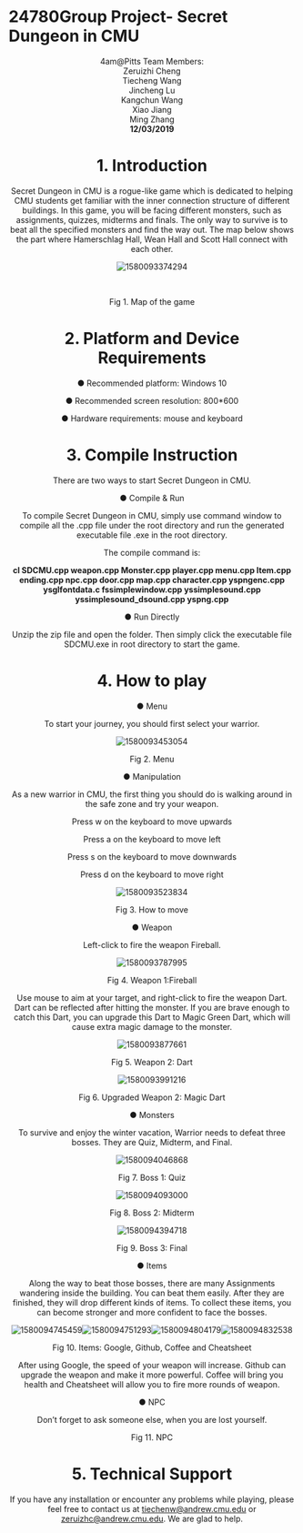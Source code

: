 # 24780Group Project- Secret Dungeon in CMU



<center>4am@Pitts Team Members:

<center>Zeruizhi Cheng

<center>Tiecheng Wang

<center>Jincheng Lu

<center>Kangchun Wang

<center>Xiao Jiang

<center>Ming Zhang

<center><strong>12/03/2019</strong></center>

# 1. Introduction

Secret Dungeon in CMU is a rogue-like game which is dedicated to helping CMU students get familiar with the inner connection structure of different buildings. In this game, you will be facing different monsters, such as assignments, quizzes, midterms and finals. The only way to survive is to beat all the specified monsters and find the way out. The map below shows the part where Hamerschlag Hall, Wean Hall and Scott Hall connect with each other.

![1580093374294](C:\Users\MarvelousV\AppData\Roaming\Typora\typora-user-images\1580093374294.png)

​           

<center>Fig 1. Map of the game</center>



# 2. Platform and Device Requirements

●   Recommended platform: Windows 10

●   Recommended screen resolution: 800*600

●   Hardware requirements: mouse and keyboard

# 3. Compile Instruction

There are two ways to start Secret Dungeon in CMU. 

●   Compile & Run

To compile Secret Dungeon in CMU, simply use command window to compile all the .cpp file under the root directory and run the generated executable file .exe in the root directory.

The compile command is: 

**cl SDCMU.cpp weapon.cpp Monster.cpp player.cpp menu.cpp Item.cpp ending.cpp npc.cpp door.cpp map.cpp character.cpp yspngenc.cpp ysglfontdata.c fssimplewindow.cpp yssimplesound.cpp yssimplesound_dsound.cpp yspng.cpp**

 

●   Run Directly

Unzip the zip file and open the folder. Then simply click the executable file SDCMU.exe in root directory to start the game.

# 4. How to play

●  Menu

To start your journey, you should first select your warrior. 

![1580093453054](C:\Users\MarvelousV\AppData\Roaming\Typora\typora-user-images\1580093453054.png)

<center>Fig 2. Menu

 

●  Manipulation

As a new warrior in CMU, the first thing you should do is walking around in the safe zone and try your weapon. 

 

Press w on the keyboard to move upwards

Press a on the keyboard to move left

Press s on the keyboard to move downwards

Press d on the keyboard to move right

![1580093523834](C:\Users\MarvelousV\AppData\Roaming\Typora\typora-user-images\1580093523834.png)

<Center>Fig 3. How to move

 

●  Weapon

Left-click to fire the weapon Fireball. 

  <div align=center>
      
  </div>

![1580093787995](C:\Users\MarvelousV\AppData\Roaming\Typora\typora-user-images\1580093796847.png)

<center>Fig 4. Weapon 1:Fireball

 

Use mouse to aim at your target, and right-click to fire the weapon Dart. Dart can be reflected after hitting the monster. If you are brave enough to catch this Dart, you can upgrade this Dart to Magic Green Dart, which will cause extra magic damage to the monster.

![1580093877661](C:\Users\MarvelousV\AppData\Roaming\Typora\typora-user-images\1580093877661.png)

<center>Fig 5. Weapon 2: Dart

 

![1580093991216](C:\Users\MarvelousV\AppData\Roaming\Typora\typora-user-images\1580093991216.png)

<center>Fig 6. Upgraded Weapon 2: Magic Dart

 

●  Monsters

To survive and enjoy the winter vacation, Warrior needs to defeat three bosses. They are Quiz, Midterm, and Final.

![1580094046868](C:\Users\MarvelousV\AppData\Roaming\Typora\typora-user-images\1580094046868.png)

<center>Fig 7. Boss 1: Quiz



![1580094093000](C:\Users\MarvelousV\AppData\Roaming\Typora\typora-user-images\1580094093000.png)

<center>Fig 8. Boss 2: Midterm

![1580094394718](C:\Users\MarvelousV\AppData\Roaming\Typora\typora-user-images\1580094394718.png)

<center>Fig 9. Boss 3: Final

 

●  Items 

Along the way to beat those bosses, there are many Assignments wandering inside the building. You can beat them easily. After they are finished, they will drop different kinds of items. To collect these items, you can become stronger and more confident to face the bosses.

![1580094745459](C:\Users\MarvelousV\AppData\Roaming\Typora\typora-user-images\1580094745459.png)![1580094751293](C:\Users\MarvelousV\AppData\Roaming\Typora\typora-user-images\1580094751293.png)![1580094804179](C:\Users\MarvelousV\AppData\Roaming\Typora\typora-user-images\1580094804179.png)![1580094832538](C:\Users\MarvelousV\AppData\Roaming\Typora\typora-user-images\1580094832538.png)

<center>Fig 10. Items: Google, Github, Coffee and Cheatsheet

 

After using Google, the speed of your weapon will increase. Github can upgrade the weapon and make it more powerful. Coffee will bring you health and Cheatsheet will allow you to fire more rounds of weapon.

 

 

 

 

 

 

 

 

 

●  NPC

Don’t forget to ask someone else, when you are lost yourself.

  

Fig 11. NPC

# 5. Technical Support

If you have any installation or encounter any problems while playing, please feel free to contact us at [tiechenw@andrew.cmu.edu](mailto:tiechenw@andrew.cmu.edu) or [zeruizhc@andrew.cmu.edu](mailto:zeruizhc@andrew.cmu.edu). We are glad to help.